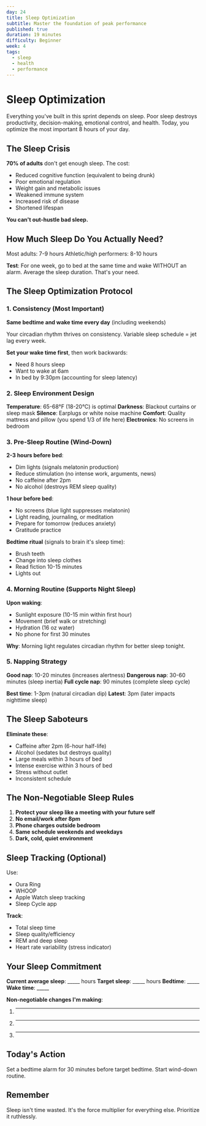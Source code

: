 ```yaml
---
day: 24
title: Sleep Optimization
subtitle: Master the foundation of peak performance
published: true
duration: 19 minutes
difficulty: Beginner
week: 4
tags:
  - sleep
  - health
  - performance
---
```


# Sleep Optimization

Everything you've built in this sprint depends on sleep. Poor sleep destroys productivity, decision-making, emotional control, and health. Today, you optimize the most important 8 hours of your day.

## The Sleep Crisis

**70% of adults** don't get enough sleep. The cost:
- Reduced cognitive function (equivalent to being drunk)
- Poor emotional regulation
- Weight gain and metabolic issues
- Weakened immune system
- Increased risk of disease
- Shortened lifespan

**You can't out-hustle bad sleep.**

## How Much Sleep Do You Actually Need?

Most adults: 7-9 hours
Athletic/high performers: 8-10 hours

**Test**: For one week, go to bed at the same time and wake WITHOUT an alarm. Average the sleep duration. That's your need.

## The Sleep Optimization Protocol

### 1. Consistency (Most Important)

**Same bedtime and wake time every day** (including weekends)

Your circadian rhythm thrives on consistency. Variable sleep schedule = jet lag every week.

**Set your wake time first**, then work backwards:
- Need 8 hours sleep
- Want to wake at 6am
- In bed by 9:30pm (accounting for sleep latency)

### 2. Sleep Environment Design

**Temperature**: 65-68°F (18-20°C) is optimal
**Darkness**: Blackout curtains or sleep mask
**Silence**: Earplugs or white noise machine
**Comfort**: Quality mattress and pillow (you spend 1/3 of life here)
**Electronics**: No screens in bedroom

### 3. Pre-Sleep Routine (Wind-Down)

**2-3 hours before bed**:
- Dim lights (signals melatonin production)
- Reduce stimulation (no intense work, arguments, news)
- No caffeine after 2pm
- No alcohol (destroys REM sleep quality)

**1 hour before bed**:
- No screens (blue light suppresses melatonin)
- Light reading, journaling, or meditation
- Prepare for tomorrow (reduces anxiety)
- Gratitude practice

**Bedtime ritual** (signals to brain it's sleep time):
- Brush teeth
- Change into sleep clothes
- Read fiction 10-15 minutes
- Lights out

### 4. Morning Routine (Supports Night Sleep)

**Upon waking**:
- Sunlight exposure (10-15 min within first hour)
- Movement (brief walk or stretching)
- Hydration (16 oz water)
- No phone for first 30 minutes

**Why**: Morning light regulates circadian rhythm for better sleep tonight.

### 5. Napping Strategy

**Good nap**: 10-20 minutes (increases alertness)
**Dangerous nap**: 30-60 minutes (sleep inertia)
**Full cycle nap**: 90 minutes (complete sleep cycle)

**Best time**: 1-3pm (natural circadian dip)
**Latest**: 3pm (later impacts nighttime sleep)

## The Sleep Saboteurs

**Eliminate these**:
- Caffeine after 2pm (6-hour half-life)
- Alcohol (sedates but destroys quality)
- Large meals within 3 hours of bed
- Intense exercise within 3 hours of bed
- Stress without outlet
- Inconsistent schedule

## The Non-Negotiable Sleep Rules

1. **Protect your sleep like a meeting with your future self**
2. **No email/work after 8pm**
3. **Phone charges outside bedroom**
4. **Same schedule weekends and weekdays**
5. **Dark, cold, quiet environment**

## Sleep Tracking (Optional)

Use:
- Oura Ring
- WHOOP
- Apple Watch sleep tracking
- Sleep Cycle app

**Track**:
- Total sleep time
- Sleep quality/efficiency
- REM and deep sleep
- Heart rate variability (stress indicator)

## Your Sleep Commitment

**Current average sleep**: _____ hours
**Target sleep**: _____ hours
**Bedtime**: _____
**Wake time**: _____

**Non-negotiable changes I'm making**:
1. _____
2. _____
3. _____

## Today's Action

Set a bedtime alarm for 30 minutes before target bedtime. Start wind-down routine.

## Remember

Sleep isn't time wasted. It's the force multiplier for everything else. Prioritize it ruthlessly.
